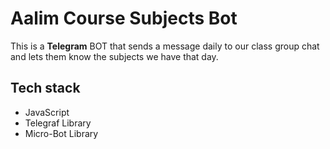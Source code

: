 # Aalim Course Subjects Bot
This is a **Telegram** BOT that sends a message daily to our class group chat and lets them know the subjects we have that day.



## Tech stack
<ul>  
<li>JavaScript</li>  
<li>Telegraf Library</li>
<li>Micro-Bot Library</li>
</ul>
